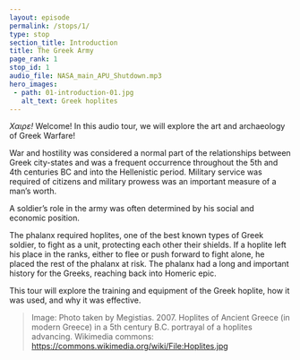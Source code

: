 ```yaml
---
layout: episode
permalink: /stops/1/
type: stop
section_title: Introduction
title: The Greek Army 
page_rank: 1
stop_id: 1
audio_file: NASA_main_APU_Shutdown.mp3
hero_images:
 - path: 01-introduction-01.jpg
   alt_text: Greek hoplites
---
```


<i>Χαιρε!</i> Welcome! 
In this audio tour, we will explore the art and archaeology of Greek Warfare! 

War and hostility was considered a normal part of the relationships between Greek city-states and was a frequent occurrence throughout the 5th and 4th centuries BC and into the Hellenistic period. Military service was required of citizens and military prowess was an important measure of a man’s worth. 

A soldier’s role in the army was often determined by his social and economic position. 

The phalanx required hoplites, one of the best known types of Greek soldier, to fight as a unit, protecting each other their shields. If a hoplite left his place in the ranks, either to flee or push forward to fight alone, he placed the rest of the phalanx at risk. The phalanx had a long and important history for the Greeks, reaching back into Homeric epic. 

This tour will explore the training and equipment of the Greek hoplite, how it was used, and why it was effective.

> Image: Photo taken by Megistias. 2007. Hoplites of Ancient Greece (in modern Greece) in a 5th century B.C. portrayal of a hoplites advancing. Wikimedia commons: https://commons.wikimedia.org/wiki/File:Hoplites.jpg
 

